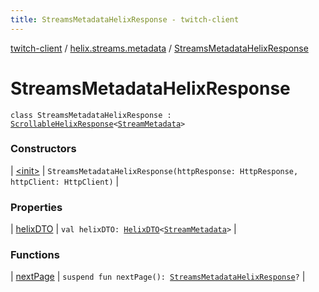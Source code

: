 ```yaml
---
title: StreamsMetadataHelixResponse - twitch-client
---
```


[twitch-client](../../index.html) / [helix.streams.metadata](../index.html) / [StreamsMetadataHelixResponse](./index.html)

# StreamsMetadataHelixResponse

`class StreamsMetadataHelixResponse : `[`ScrollableHelixResponse`](../../helix.http.model/-scrollable-helix-response/index.html)`<`[`StreamMetadata`](../../helix.streams.metadata.model/-stream-metadata/index.html)`>`

### Constructors

| [&lt;init&gt;](-init-.html) | `StreamsMetadataHelixResponse(httpResponse: HttpResponse, httpClient: HttpClient)` |

### Properties

| [helixDTO](helix-d-t-o.html) | `val helixDTO: `[`HelixDTO`](../../helix.http.model/-helix-d-t-o/index.html)`<`[`StreamMetadata`](../../helix.streams.metadata.model/-stream-metadata/index.html)`>` |

### Functions

| [nextPage](next-page.html) | `suspend fun nextPage(): `[`StreamsMetadataHelixResponse`](./index.html)`?` |


